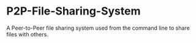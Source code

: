 # P2P-File-Sharing-System
A Peer-to-Peer file sharing system used from the command line to share files with others.
